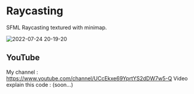 # Raycasting
SFML Raycasting textured with minimap.

![2022-07-24 20-19-20](https://user-images.githubusercontent.com/109032171/180661214-30239188-12bf-49ce-bd5d-16b459bd2415.gif)

## YouTube

My channel : https://www.youtube.com/channel/UCcEkxe69YprtYS2dDW7w5-Q
Video explain this code : (soon...)
